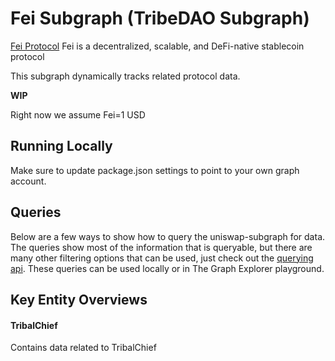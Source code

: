 # Fei Subgraph (TribeDAO Subgraph)

[Fei Protocol](https://fei.money/) Fei is a decentralized, scalable, and DeFi-native stablecoin protocol

This subgraph dynamically tracks related protocol data.

**WIP**

Right now we assume Fei=1 USD
## Running Locally

Make sure to update package.json settings to point to your own graph account.

## Queries

Below are a few ways to show how to query the uniswap-subgraph for data. The queries show most of the information that is queryable, but there are many other filtering options that can be used, just check out the [querying api](https://thegraph.com/docs/graphql-api). These queries can be used locally or in The Graph Explorer playground.

## Key Entity Overviews

#### TribalChief

Contains data related to TribalChief


